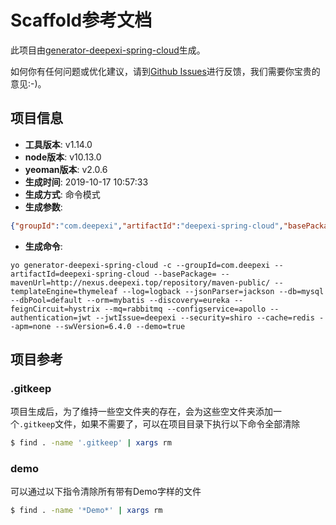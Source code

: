 # Scaffold参考文档

此项目由[generator-deepexi-spring-cloud](https://github.com/deepexi/generator-deepexi-spring-cloud)生成。

如何你有任何问题或优化建议，请到[Github Issues](https://github.com/deepexi/generator-deepexi-spring-cloud/issues)进行反馈，我们需要你宝贵的意见:-)。

## 项目信息

- **工具版本**: v1.14.0
- **node版本**: v10.13.0
- **yeoman版本**: v2.0.6
- **生成时间**: 2019-10-17 10:57:33
- **生成方式**: 命令模式
- **生成参数**: 
```json
{"groupId":"com.deepexi","artifactId":"deepexi-spring-cloud","basePackage":"com.deepexi","mavenUrl":"http://nexus.deepexi.top/repository/maven-public/","templateEngine":"thymeleaf","log":"logback","jsonParser":"jackson","db":"mysql","dbPool":"default","orm":"mybatis","discovery":"eureka","feignCircuit":"hystrix","mq":"rabbitmq","configservice":"apollo","authentication":"jwt","jwtIssue":"deepexi","security":"shiro","cache":"redis","apm":"none","swVersion":"6.4.0","demo":true,"mode":"command","cli":"yo generator-deepexi-spring-cloud -c --groupId=com.deepexi --artifactId=deepexi-spring-cloud --basePackage= --mavenUrl=http://nexus.deepexi.top/repository/maven-public/ --templateEngine=thymeleaf --log=logback --jsonParser=jackson --db=mysql --dbPool=default --orm=mybatis --discovery=eureka --feignCircuit=hystrix --mq=rabbitmq --configservice=apollo --authentication=jwt --jwtIssue=deepexi --security=shiro --cache=redis --apm=none --swVersion=6.4.0 --demo=true","version":"1.14.0","basePath":"com/deepexi","conditions":{"mybatis":true,"crud":true,"jackson":true,"rabbitmq":true,"apollo":true,"jwt":true,"shiro":true,"thymeleaf":true,"redis":true},"openfeign":true}
```
- **生成命令**: 
```text
yo generator-deepexi-spring-cloud -c --groupId=com.deepexi --artifactId=deepexi-spring-cloud --basePackage= --mavenUrl=http://nexus.deepexi.top/repository/maven-public/ --templateEngine=thymeleaf --log=logback --jsonParser=jackson --db=mysql --dbPool=default --orm=mybatis --discovery=eureka --feignCircuit=hystrix --mq=rabbitmq --configservice=apollo --authentication=jwt --jwtIssue=deepexi --security=shiro --cache=redis --apm=none --swVersion=6.4.0 --demo=true
```

## 项目参考

### .gitkeep

项目生成后，为了维持一些空文件夹的存在，会为这些空文件夹添加一个`.gitkeep`文件，如果不需要了，可以在项目目录下执行以下命令全部清除

```bash
$ find . -name '.gitkeep' | xargs rm
```

### demo

可以通过以下指令清除所有带有Demo字样的文件

```bash
$ find . -name '*Demo*' | xargs rm
```
